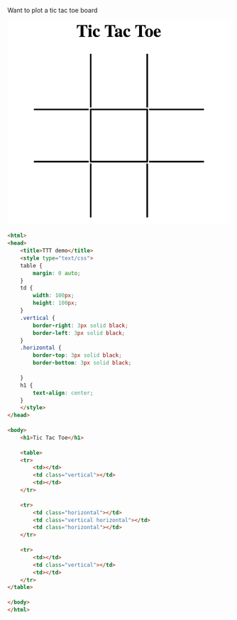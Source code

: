 Want to plot a tic tac toe board

<img src="https://github.com/hsinyenwu/Web-development/blob/master/css/Images/Screen%20Shot%202017-03-29%20at%2011.16.27%20AM.png" width="600">


```html
<html>
<head>
	<title>TTT demo</title>
	<style type="text/css">
	table {
		margin: 0 auto;
	}
	td {
		width: 100px;
		height: 100px;
	}
	.vertical {
		border-right: 3px solid black;
		border-left: 3px solid black;
	}
	.horizontal {
		border-top: 3px solid black;
		border-bottom: 3px solid black;

	}
	h1 {
		text-align: center;
	}
	</style>
</head>

<body>
	<h1>Tic Tac Toe</h1>

	<table> 
	<tr>
		<td></td>
		<td class="vertical"></td>
		<td></td>
	</tr>
		
	<tr> 		
		<td class="horizontal"></td>
		<td class="vertical horizontal"></td>
		<td class="horizontal"></td>
	</tr>

	<tr>
		<td></td>
		<td class="vertical"></td>
		<td></td>
	</tr>
</table>

</body>
</html>
```
